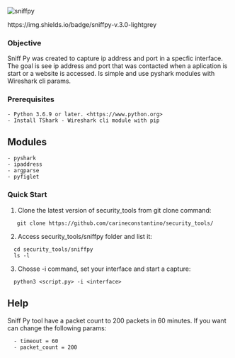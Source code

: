 ![sniffpy](https://user-images.githubusercontent.com/53983340/80211256-c53b9500-860b-11ea-9296-15c31bc24164.jpg)

<p>
 https://img.shields.io/badge/sniffpy-v.3.0-lightgrey
</p> 

### Objective

Sniff Py was created to capture ip address and port in a specfic interface.
The goal is see ip address and port that was contacted when a aplication is start or a website is accessed.
Is simple and use pyshark modules with Wireshark cli params. 

### Prerequisites

```
- Python 3.6.9 or later. <https://www.python.org>
- Install TShark - Wireshark cli module with pip
```
 
 ## Modules

```
- pyshark
- ipaddress
- argparse
- pyfiglet
```

### Quick Start

1. Clone the latest version of security_tools from git clone command:

 ```
    git clone https://github.com/carineconstantino/security_tools/
 ```
    
 2. Access security_tools/sniffpy folder and list it:
 
 ```
   cd security_tools/sniffpy
   ls -l 
 ```
 
 3. Chosse -i command, set your interface and start a capture: 
 
 ```
   python3 <script.py> -i <interface> 
 ```
 
 ## Help
 
Sniff Py tool have a packet count to 200 packets in 60 minutes. If you want can change the following params: 

 ```
   - timeout = 60
   - packet_count = 200
 ```


